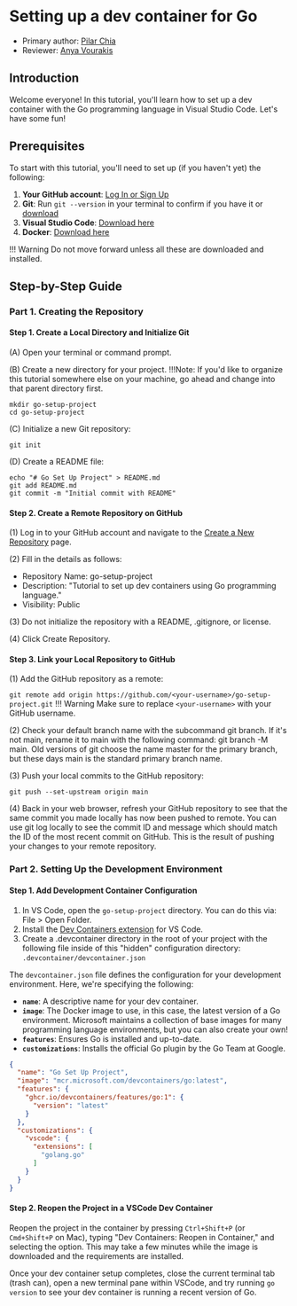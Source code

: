 # Setting up a dev container for Go

* Primary author: [Pilar Chia](https://github.com/mchia157)
* Reviewer: [Anya Vourakis](https://github.com/v-anya)

## Introduction
Welcome everyone! In this tutorial, you'll learn how to set up a dev container with the Go programming language in Visual Studio Code. Let's have some fun!

## Prerequisites 
To start with this tutorial, you'll need to set up (if you haven't yet) the following:

1. **Your GitHub account**: [Log In or Sign Up](https://github.com/)
2. **Git**: Run `git --version` in your terminal to confirm if you have it or [download](https://git-scm.com/book/en/v2/Getting-Started-Installing-Git)
3. **Visual Studio Code**: [Download here](https://code.visualstudio.com/)
4. **Docker**: [Download here](https://www.docker.com/products/docker-desktop/)

!!! Warning 
    Do not move forward unless all these are downloaded and installed. 

## Step-by-Step Guide

### Part 1. Creating the Repository
#### Step 1. Create a Local Directory and Initialize Git

(A) Open your terminal or command prompt.

(B) Create a new directory for your project. 
!!!Note: 
    If you'd like to organize this tutorial somewhere else on your machine, go ahead and change into that parent directory first.
```
mkdir go-setup-project
cd go-setup-project
```

(C) Initialize a new Git repository:

`git init`

(D) Create a README file:

```
echo "# Go Set Up Project" > README.md
git add README.md
git commit -m "Initial commit with README"
```
#### Step 2. Create a Remote Repository on GitHub
(1) Log in to your GitHub account and navigate to the [Create a New Repository](https://github.com/new) page.

(2) Fill in the details as follows:

* Repository Name: go-setup-project
* Description: "Tutorial to set up dev containers using Go programming language."
* Visibility: Public

(3) Do not initialize the repository with a README, .gitignore, or license.

(4) Click Create Repository.
#### Step 3. Link your Local Repository to GitHub
(1) Add the GitHub repository as a remote:

`git remote add origin https://github.com/<your-username>/go-setup-project.git`
!!! Warning
    Make sure to replace `<your-username>` with your GitHub username.

(2) Check your default branch name with the subcommand git branch. If it's not main, rename it to main with the following command: git branch -M main. Old versions of git choose the name master for the primary branch, but these days main is the standard primary branch name.

(3) Push your local commits to the GitHub repository:

`git push --set-upstream origin main`

(4) Back in your web browser, refresh your GitHub repository to see that the same commit you made locally has now been pushed to remote. You can use git log locally to see the commit ID and message which should match the ID of the most recent commit on GitHub. This is the result of pushing your changes to your remote repository.

### Part 2. Setting Up the Development Environment
#### Step 1. Add Development Container Configuration

1. In VS Code, open the `go-setup-project` directory. You can do this via: File > Open Folder.
2. Install the [Dev Containers extension](https://marketplace.visualstudio.com/items?itemName=ms-vscode-remote.remote-containers) for VS Code.
3. Create a .devcontainer directory in the root of your project with the following file inside of this "hidden" configuration directory:
`.devcontainer/devcontainer.json`

The `devcontainer.json` file defines the configuration for your development environment. Here, we're specifying the following:

* **`name`**: A descriptive name for your dev container.
* **`image`**: The Docker image to use, in this case, the latest version of a Go environment. Microsoft maintains a collection of base images for many programming language environments, but you can also create your own!
* **`features`**: Ensures Go is installed and up-to-date.
* **`customizations`**: Installs the official Go plugin by the Go Team at Google.
```json title=".devcontainer/devcontainer.json"
{
  "name": "Go Set Up Project",
  "image": "mcr.microsoft.com/devcontainers/go:latest",
  "features": {
    "ghcr.io/devcontainers/features/go:1": {
      "version": "latest"
    }
  },
  "customizations": {
    "vscode": {
      "extensions": [
        "golang.go"
      ]
    }
  }
}
```
#### Step 2. Reopen the Project in a VSCode Dev Container
Reopen the project in the container by pressing `Ctrl+Shift+P` (or `Cmd+Shift+P` on Mac), typing "Dev Containers: Reopen in Container," and selecting the option. This may take a few minutes while the image is downloaded and the requirements are installed.

Once your dev container setup completes, close the current terminal tab (trash can), open a new terminal pane within VSCode, and try running `go version` to see your dev container is running a recent version of Go.